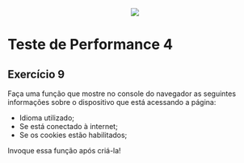 <p align="center">
    <img src="https://www.infnet.edu.br/infnet/wp-content/themes/infnet.homepage//assets/img/LogoInfnetRodape.png"/>
</p>

# Teste de Performance 4

## Exercício 9

Faça uma função que mostre no console do navegador as seguintes informações sobre o dispositivo que está acessando a página:

- Idioma utilizado;
- Se está conectado à internet;
- Se os cookies estão habilitados;

Invoque essa função após criá-la!